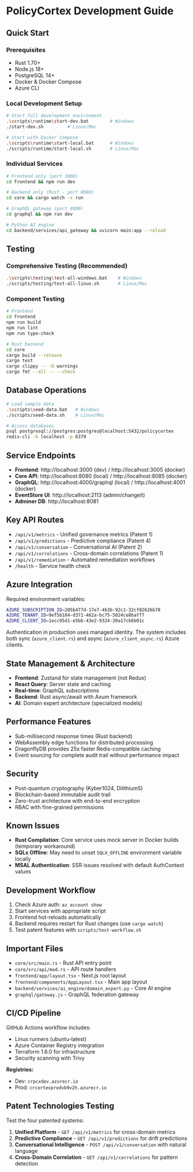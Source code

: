 # PolicyCortex Development Guide

## Quick Start

### Prerequisites
- Rust 1.70+
- Node.js 18+
- PostgreSQL 14+
- Docker & Docker Compose
- Azure CLI

### Local Development Setup

```bash
# Start full development environment
.\scripts\runtime\start-dev.bat        # Windows
./start-dev.sh         # Linux/Mac

# Start with Docker Compose
.\scripts\runtime\start-local.bat      # Windows  
./scripts/runtime/start-local.sh       # Linux/Mac
```

### Individual Services

```bash
# Frontend only (port 3000)
cd frontend && npm run dev

# Backend only (Rust - port 8080)
cd core && cargo watch -x run

# GraphQL gateway (port 4000)
cd graphql && npm run dev

# Python AI engine
cd backend/services/api_gateway && uvicorn main:app --reload
```

## Testing

### Comprehensive Testing (Recommended)
```bash
.\scripts\testing\test-all-windows.bat    # Windows
./scripts/testing/test-all-linux.sh       # Linux/Mac
```

### Component Testing
```bash
# Frontend
cd frontend
npm run build
npm run lint  
npm run type-check

# Rust backend
cd core
cargo build --release
cargo test
cargo clippy -- -D warnings
cargo fmt --all -- --check
```

## Database Operations

```bash
# Load sample data
.\scripts\seed-data.bat   # Windows
./scripts/seed-data.sh    # Linux/Mac

# Access databases
psql postgresql://postgres:postgres@localhost:5432/policycortex
redis-cli -h localhost -p 6379
```

## Service Endpoints

- **Frontend**: http://localhost:3000 (dev) / http://localhost:3005 (docker)
- **Core API**: http://localhost:8080 (local) / http://localhost:8085 (docker)  
- **GraphQL**: http://localhost:4000/graphql (local) / http://localhost:4001 (docker)
- **EventStore UI**: http://localhost:2113 (admin/changeit)
- **Adminer DB**: http://localhost:8081

## Key API Routes

- `/api/v1/metrics` - Unified governance metrics (Patent 1)
- `/api/v1/predictions` - Predictive compliance (Patent 4)
- `/api/v1/conversation` - Conversational AI (Patent 2)
- `/api/v1/correlations` - Cross-domain correlations (Patent 1)
- `/api/v1/remediation` - Automated remediation workflows
- `/health` - Service health check

## Azure Integration

Required environment variables:
```bash
AZURE_SUBSCRIPTION_ID=205b477d-17e7-4b3b-92c1-32cf02626b78
AZURE_TENANT_ID=9ef5b184-d371-462a-bc75-5024ce8baff7  
AZURE_CLIENT_ID=1ecc95d1-e5bb-43e2-9324-30a17cb6b01c
```

Authentication in production uses managed identity. The system includes both sync (`azure_client.rs`) and async (`azure_client_async.rs`) Azure clients.

## State Management & Architecture

- **Frontend**: Zustand for state management (not Redux)
- **React Query**: Server state and caching
- **Real-time**: GraphQL subscriptions
- **Backend**: Rust async/await with Axum framework
- **AI**: Domain expert architecture (specialized models)

## Performance Features

- Sub-millisecond response times (Rust backend)
- WebAssembly edge functions for distributed processing
- DragonflyDB provides 25x faster Redis-compatible caching
- Event sourcing for complete audit trail without performance impact

## Security

- Post-quantum cryptography (Kyber1024, Dilithium5)
- Blockchain-based immutable audit trail
- Zero-trust architecture with end-to-end encryption
- RBAC with fine-grained permissions

## Known Issues

- **Rust Compilation**: Core service uses mock server in Docker builds (temporary workaround)
- **SQLx Offline**: May need to unset `SQLX_OFFLINE` environment variable locally
- **MSAL Authentication**: SSR issues resolved with default AuthContext values

## Development Workflow

1. Check Azure auth: `az account show`
2. Start services with appropriate script
3. Frontend hot-reloads automatically  
4. Backend requires restart for Rust changes (use `cargo watch`)
5. Test patent features with `scripts/test-workflow.sh`

## Important Files

- `core/src/main.rs` - Rust API entry point
- `core/src/api/mod.rs` - API route handlers  
- `frontend/app/layout.tsx` - Next.js root layout
- `frontend/components/AppLayout.tsx` - Main app layout
- `backend/services/ai_engine/domain_expert.py` - Core AI engine
- `graphql/gateway.js` - GraphQL federation gateway

## CI/CD Pipeline

GitHub Actions workflow includes:
- Linux runners (ubuntu-latest)
- Azure Container Registry integration
- Terraform 1.6.0 for infrastructure
- Security scanning with Trivy

**Registries:**
- Dev: `crpcxdev.azurecr.io`  
- Prod: `crcortexprodvb9v2h.azurecr.io`

## Patent Technologies Testing

Test the four patented systems:

1. **Unified Platform** - `GET /api/v1/metrics` for cross-domain metrics
2. **Predictive Compliance** - `GET /api/v1/predictions` for drift predictions  
3. **Conversational Intelligence** - `POST /api/v1/conversation` with natural language
4. **Cross-Domain Correlation** - `GET /api/v1/correlations` for pattern detection